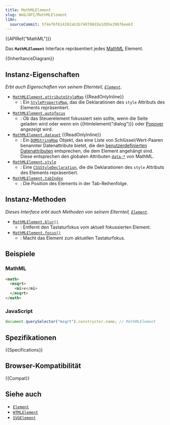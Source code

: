 ```yaml
---
title: MathMLElement
slug: Web/API/MathMLElement
l10n:
  sourceCommit: 5f4ef6f614202ab1b748708d3e1d95e396f6ee63
---
```


{{APIRef("MathML")}}

Das **`MathMLElement`** Interface repräsentiert jedes [MathML](/de/docs/Web/MathML) Element.

{{InheritanceDiagram}}

## Instanz-Eigenschaften

_Erbt auch Eigenschaften von seinem Elternteil, [`Element`](/de/docs/Web/API/Element)_.

- [`MathMLElement.attributeStyleMap`](/de/docs/Web/API/MathMLElement/attributeStyleMap) {{ReadOnlyInline}}
  - : Ein [`StylePropertyMap`](/de/docs/Web/API/StylePropertyMap), das die Deklarationen des `style` Attributs des Elements repräsentiert.
- [`MathMLElement.autofocus`](/de/docs/Web/API/MathMLElement/autofocus)
  - : Ob das Steuerelement fokussiert sein sollte, wenn die Seite geladen wird oder wenn ein {{htmlelement("dialog")}} oder [Popover](/de/docs/Web/HTML/Reference/Global_attributes/popover) angezeigt wird.
- [`MathMLElement.dataset`](/de/docs/Web/API/MathMLElement/dataset) {{ReadOnlyInline}}
  - : Ein [`DOMStringMap`](/de/docs/Web/API/DOMStringMap) Objekt, das eine Liste von Schlüssel/Wert-Paaren benannter Datenattribute bietet, die den [benutzerdefinierten Datenattributen](/de/docs/Web/HTML/How_to/Use_data_attributes) entsprechen, die dem Element angehängt sind. Diese entsprechen den globalen Attributen [`data-*`](/de/docs/Web/MathML/Reference/Global_attributes/data-*) von MathML.
- [`MathMLElement.style`](/de/docs/Web/API/MathMLElement/style)
  - : Eine [`CSSStyleDeclaration`](/de/docs/Web/API/CSSStyleDeclaration), die die Deklarationen des `style` Attributs des Elements repräsentiert.
- [`MathMLElement.tabIndex`](/de/docs/Web/API/MathMLElement/tabIndex)
  - : Die Position des Elements in der Tab-Reihenfolge.

## Instanz-Methoden

_Dieses Interface erbt auch Methoden von seinem Elternteil, [`Element`](/de/docs/Web/API/Element)_.

- [`MathMLElement.blur()`](/de/docs/Web/API/MathMLElement/blur)
  - : Entfernt den Tastaturfokus vom aktuell fokussierten Element.
- [`MathMLElement.focus()`](/de/docs/Web/API/MathMLElement/focus)
  - : Macht das Element zum aktuellen Tastaturfokus.

## Beispiele

### MathML

```html
<math>
  <msqrt>
    <mi>x</mi>
  </msqrt>
</math>
```

### JavaScript

```js
document.querySelector("msqrt").constructor.name; // MathMLElement
```

## Spezifikationen

{{Specifications}}

## Browser-Kompatibilität

{{Compat}}

## Siehe auch

- [`Element`](/de/docs/Web/API/Element)
- [`HTMLElement`](/de/docs/Web/API/HTMLElement)
- [`SVGElement`](/de/docs/Web/API/SVGElement)
